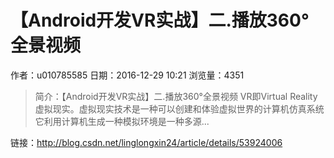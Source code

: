 # 【Android开发VR实战】二.播放360°全景视频
作者：u010785585
日期：2016-12-29 10:21
浏览量：4351
> 简介：【Android开发VR实战】二.播放360°全景视频
  VR即Virtual Reality虚拟现实。虚拟现实技术是一种可以创建和体验虚拟世界的计算机仿真系统它利用计算机生成一种模拟环境是一种多源...

 链接：http://blog.csdn.net/linglongxin24/article/details/53924006
